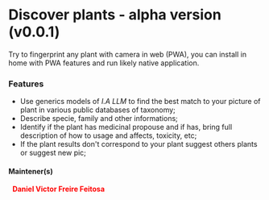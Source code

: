 # Discover plants - alpha version (v0.0.1)
Try to fingerprint any plant with camera in web (PWA), you can install in home with PWA features and run likely native application.


<h3>Features</h3>

- Use generics models of *I.A LLM* to find the best match to your picture of plant in various public databases of taxonomy;
- Describe specie, family and other informations;
- Identify if the plant has medicinal propouse and if has, bring full description of how to usage and affects, toxicity, etc;
- If the plant results don't correspond to your plant suggest others plants or suggest new pic;

<h4>Maintener(s)</h4>

&nbsp;&nbsp;<span style="color: red;font-weight:bold;">Daniel Victor Freire Feitosa</span>

